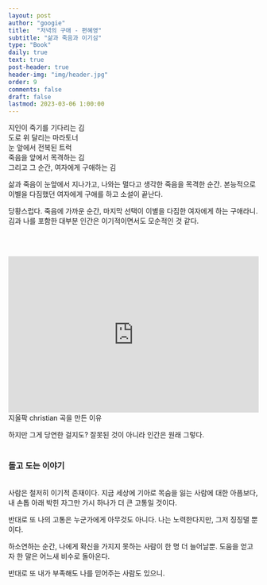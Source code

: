 ```yaml
---
layout: post
author: "googie"
title:  "저녁의 구애 - 편혜영"
subtitle: "삶과 죽음과 이기심"
type: "Book"
daily: true
text: true
post-header: true
header-img: "img/header.jpg"
order: 9
comments: false
draft: false
lastmod: 2023-03-06 1:00:00
---
```



>
지인이 죽기를 기다리는 김<br />
도로 위 달리는 마라토너<br />
눈 앞에서 전복된 트럭<br />
죽음을 앞에서 목격하는 김<br />
그리고 그 순간, 여자에게 구애하는 김


삶과 죽음이 눈앞에서 지나가고, 나와는 멀다고 생각한 죽음을 목격한 순간.
본능적으로 이별을 다짐했던 여자에게 구애를 하고 소설이 끝난다.

<!-- 당장 내일 내가 죽는다면?
멀게만 생각했던 죽음이 바로 코앞으로 찾아온다면?
나도 잘 모르겠다. 나의 마지막 본능은 뭘까? -->

당황스럽다. 죽음에 가까운 순간, 마지막 선택이 이별을 다짐한 여자에게 하는 구애라니.
김과 나를 포함한 대부분 인간은 이기적이면서도 모순적인 것 같다.

<br /><br />
<iframe
    src="https://www.youtube.com/embed/LdQHGN80vYk/"
    frameborder="0" allowfullscreen
    style="position: relative;
           display: flex;
           transform: translateX(-50%);
           left: 50%;
           height: 315px;
           width: -webkit-fill-available;"
></iframe>
<span class="image_desc">지올팍 christian 곡을 만든 이유</span>
<br />

하지만 그게 당연한 걸지도? 잘못된 것이 아니라 인간은 원래 그렇다.
<br /><br />

### 돌고 도는 이야기
<br />
사람은 철저히 이기적 존재이다.
지금 세상에 기아로 목숨을 잃는 사람에 대한 아픔보다, 내 손톱 아래 박힌 자그만 가시 하나가 더 큰 고통일 것이다.


반대로 또 나의 고통은 누군가에게 아무것도 아니다. 나는 노력한다지만, 그저 징징댈 뿐이다.

하소연하는 순간, 나에게 확신을 가지지 못하는 사람이 한 명 더 늘어날뿐.
도움을 얻고자 한 말은 어느새 비수로 돌아온다.

반대로 또 내가 부족해도 나를 믿어주는 사람도 있으니.

